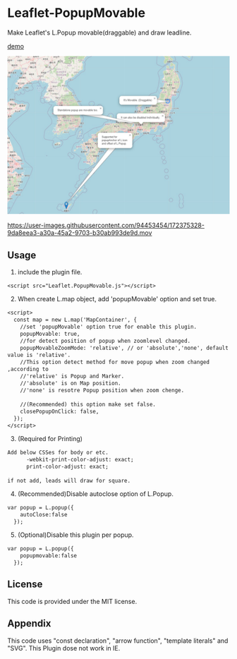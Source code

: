 # Leaflet-PopupMovable
Make Leaflet's L.Popup movable(draggable) and draw leadline.

[demo](https://wrwrh.github.io/leaflet-popupmovable/Demo/index.html)

![demo image](./Demo/demo.jpg)

https://user-images.githubusercontent.com/94453454/172375328-9da8eea3-a30a-45a2-9703-b30ab993de9d.mov


## Usage
1. include the plugin file.
```
<script src="Leaflet.PopupMovable.js"></script>
```
2. When create L.map object, add 'popupMovable' option and set true.
```
<script>
  const map = new L.map('MapContainer', {
    //set 'popupMovable' option true for enable this plugin.
    popupMovable: true,
    //for detect position of popup when zoomlevel changed.
    popupMovableZoomMode: 'relative', // or 'absolute','none', default value is 'relative'.
    //This option detect method for move popup when zoom changed ,according to
    //'relative' is Popup and Marker.
    //'absolute' is on Map position.
    //'none' is resotre Popup position when zoom chenge.

    //(Recommended) this option make set false.
    closePopupOnClick: false,
  });
</script>
```
3. (Required for Printing)
```
Add below CSSes for body or etc.
      -webkit-print-color-adjust: exact;
      print-color-adjust: exact;

if not add, leads will draw for square.
```
4. (Recommended)Disable autoclose option of L.Popup.
```
var popup = L.popup({
    autoClose:false
  });
```
5. (Optional)Disable this plugin per popup.
```
var popup = L.popup({
    popupmovable:false
  });
```

## License
This code is provided under the MIT license.

## Appendix
This code uses "const declaration", "arrow function", "template literals" and "SVG".
This Plugin dose not work in IE.
